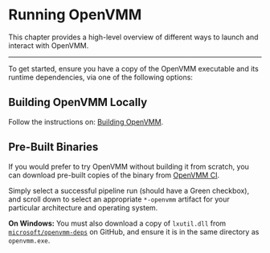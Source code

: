 
# Running OpenVMM

This chapter provides a high-level overview of different ways to launch and
interact with OpenVMM.

* * *

To get started, ensure you have a copy of the OpenVMM executable and its runtime
dependencies, via one of the following options:

## Building OpenVMM Locally

Follow the instructions on: [Building OpenVMM](../../dev_guide/getting_started/build_openvmm.md).

## Pre-Built Binaries

If you would prefer to try OpenVMM without building it from scratch, you can
download pre-built copies of the binary from
[OpenVMM CI](https://github.com/microsoft/openvmm/actions/workflows/openvmm-ci.yaml).

Simply select a successful pipeline run (should have a Green checkbox), and
scroll down to select an appropriate `*-openvmm` artifact for your particular
architecture and operating system.

**On Windows:** You must also download a copy of `lxutil.dll` from
[`microsoft/openvmm-deps`](https://github.com/microsoft/openvmm-deps/releases/tag/Microsoft.WSL.LxUtil.10.0.26100.1-240331-1435.ge-release)
on GitHub, and ensure it is in the same directory as `openvmm.exe`.
